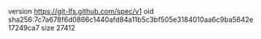 version https://git-lfs.github.com/spec/v1
oid sha256:7c7a678f6d0866c1440afd84a11b5c3bf505e3184010aa6c9ba5642e17249ca7
size 27412
